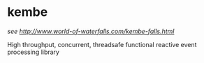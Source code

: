 kembe
=====

*see http://www.world-of-waterfalls.com/kembe-falls.html*

High throughput, concurrent, threadsafe functional reactive event processing library
